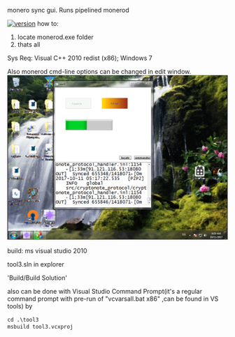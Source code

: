 monero sync gui. Runs pipelined monerod
 
[![version](https://img.shields.io/badge/%20%20tool3%20%20%20-v2.07%20%20Afterburning'%20SP-brightgreen.svg)](https://github.com/alexeyneu/tool3/releases/v2.07)
how to: 
1. locate monerod.exe folder  
2. thats all

Sys Req: 
Visual C++ 2010 redist (x86);
Windows 7    

Also monerod cmd-line options can be changed in edit window.
![Screen1](/screens/Untitled.bmp)


build:
ms visual studio 2010

tool3.sln in explorer 
 
'Build/Build Solution' 

also can be done with Visual Studio Command Prompt(it's a regular  command prompt with pre-run of "vcvarsall.bat x86" ,can be found in VS tools) by
``` 
cd .\tool3
msbuild tool3.vcxproj
```

 
